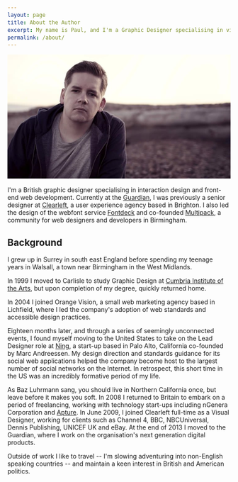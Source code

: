 ```yaml
---
layout: page
title: About the Author
excerpt: My name is Paul, and I'm a Graphic Designer specialising in visual interface design, information architecture and HTML programming. In addition to my love of all things design, I have a growing passion for travel, and an interest in British and American politics.
permalink: /about/
---
```

![The author on Brighton beach, May 2010](/assets/images/about/author.jpg)

I'm a British graphic designer specialising in interaction design and front-end web development. Currently at the [Guardian][1], I was previously a senior designer at [Clearleft][2], a user experience agency based in Brighton. I also led the design of the webfont service [Fontdeck][3] and co-founded [Multipack][4], a community for web designers and developers in Birmingham.

## Background
I grew up in Surrey in south east England before spending my teenage years in Walsall, a town near Birmingham in the West Midlands.

In 1999 I moved to Carlisle to study Graphic Design at [Cumbria Institute of the Arts][5], but upon completion of my degree, quickly returned home.

In 2004 I joined Orange Vision, a small web marketing agency based in Lichfield, where I led the company's adoption of web standards and accessible design practices.

Eighteen months later, and through a series of seemingly unconnected events, I found myself moving to the United States to take on the Lead Designer role at [Ning][6], a start-up based in Palo Alto, California co-founded by Marc Andreessen. My design direction and standards guidance for its social web applications helped the company become host to the largest number of social networks on the Internet. In retrospect, this short time in the US was an incredibly formative period of my life.

As Baz Luhrmann sang, you should live in Northern California once, but leave before it makes you soft. In 2008 I returned to Britain to embark on a period of freelancing, working with technology start-ups including nGenera Corporation and [Apture][7]. In June 2009, I joined Clearleft full-time as a Visual Designer, working for clients such as Channel 4, BBC, NBCUniversal, Dennis Publishing, UNICEF UK and eBay. At the end of 2013 I moved to the Guardian, where I work on the organisation's next generation digital products.

Outside of work I like to travel -- I'm slowing adventuring into non-English speaking countries -- and maintain a keen interest in British and American politics.

[1]: http://theguardian.com/
[2]: http://clearleft.com/
[3]: http://fontdeck.com/
[4]: http://multipack.co.uk/
[5]: http://cumbria.ac.uk/
[6]: http://ning.com/
[7]: http://apture.com/